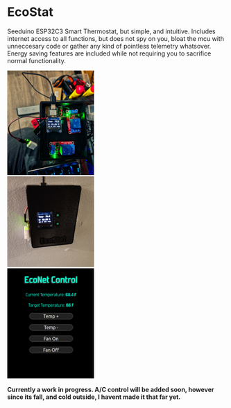  <!DOCTYPE html>
<html>
<head>
<link rel="stylesheet" href="https://github.com/Echo7394/EcoStat/blob/main/style.css">
</head>
<body>
  
# EcoStat
Seeduino ESP32C3 Smart Thermostat, but simple, and intuitive. Includes internet access to all functions, but does not spy on you, bloat the mcu with unneccesary code or gather any kind of pointless telemetry whatsover.
Energy saving features are included while not requiring you to sacrifice normal functionality.

<div class="row">
  <div class="column">
<img src="https://github.com/Echo7394/EcoStat/blob/main/img/20231013_210953.jpg" width="200" />
  </div>
  <div class="column">
<img src="https://github.com/Echo7394/EcoStat/blob/main/img/20231014_162400.jpg" width="200" />
  </div>
  <div class="column">
<img src="https://github.com/Echo7394/EcoStat/blob/main/img/Screenshot%20from%202023-10-15%2016-58-46.png" width="200" />
  </div>

**Currently a work in progress. A/C control will be added soon, however since its fall, and cold outside, I havent made it that far yet.**

</body>
</html> 
